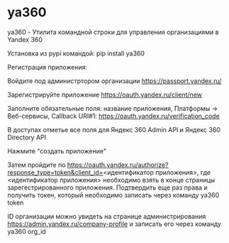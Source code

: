 # ya360
ya360 - Утилита командной строки для управления организациями в Yandex 360

Установка из pypi командой: pip install ya360

Регистрация приложения:

Войдите под администртором организации https://passport.yandex.ru/

Зарегистрируйте приложение https://oauth.yandex.ru/client/new

Заполните обязательные поля: название приложения, Платформы -> Веб-сервисы, Callback URI#1: https://oauth.yandex.ru/verification_code

В доступах отметье все поля для Яндекс 360 Admin API и Яндекс 360 Directory API

Нажмите "создать приложение"

Затем пройдите по https://oauth.yandex.ru/authorize?response_type=token&client_id=<идентификатор приложения>, где <идентификатор приложения> необходимо взять в конце страницы зарегестрированного приложения. Подтвердить еще раз права и получить токен, который необходимо записать через команду ya360 token

ID организации можно увидеть на странице администрирования https://admin.yandex.ru/company-profile и записать его через команду ya360 org_id

